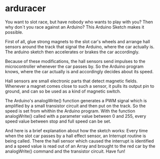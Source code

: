 # arduracer
You want to slot race, but have nobody who wants to play with you? Then why don´t you race against an Arduino? This Arduino Sketch makes it possible.

First of all, glue strong magnets to the slot car's wheels and arrange hall sensors around the track that signal the Arduino, where the car actually is. The arduino sketch then accelerates or brakes the car accordingly.

Because of these modifications, the hall sensors send  impulses to the microcontroller whenever the car passes by. So the Arduino program knows, where the car actually is and accordingly decides about its speed. 

Hall sensors are small electronic parts that detect magnetic fields. Whenever a magnet comes close to such a sensor, it pulls its output pin to ground, and can so be used as a kind of magnetic switch. 

The Arduino's analogWrite() function generates a PWM signal which is amplified by a small transistor circuit and then put on the track.
So the speed is set from whithin the Arduino program. With the function analogWrite() called with a parameter value between 0 and 255, every speed value between stop and full speed can be set. 

And here is a brief explanation about how the sketch works: Every time when the slot car passes by a hall effect sensor, an  Interrupt routine is being called. There the hall sensor which caused the interrupt is identified and a speed value is read out of an Array and brought to the red car by the analogWrite() command and the transistor circuit. Have fun!
